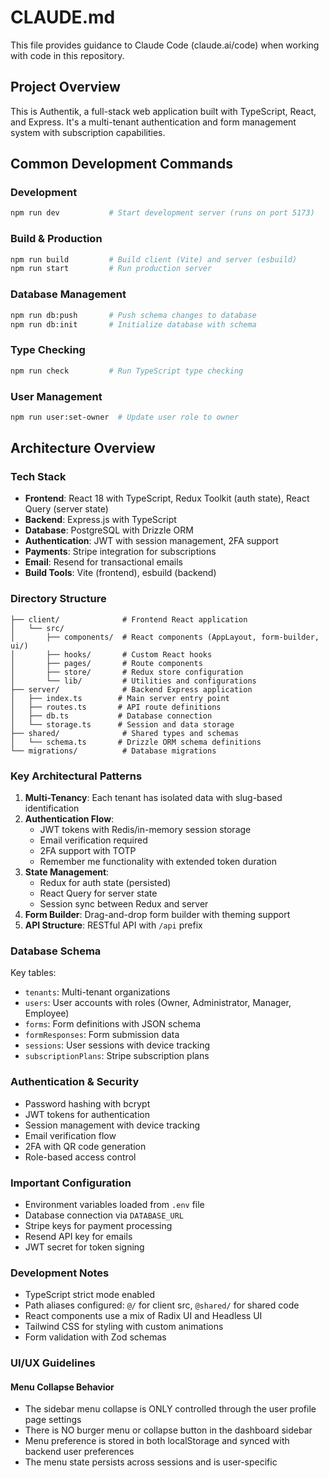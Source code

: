 # CLAUDE.md

This file provides guidance to Claude Code (claude.ai/code) when working with code in this repository.

## Project Overview

This is Authentik, a full-stack web application built with TypeScript, React, and Express. It's a multi-tenant authentication and form management system with subscription capabilities.

## Common Development Commands

### Development
```bash
npm run dev           # Start development server (runs on port 5173)
```

### Build & Production
```bash
npm run build         # Build client (Vite) and server (esbuild)
npm run start         # Run production server
```

### Database Management
```bash
npm run db:push       # Push schema changes to database
npm run db:init       # Initialize database with schema
```

### Type Checking
```bash
npm run check         # Run TypeScript type checking
```

### User Management
```bash
npm run user:set-owner  # Update user role to owner
```

## Architecture Overview

### Tech Stack
- **Frontend**: React 18 with TypeScript, Redux Toolkit (auth state), React Query (server state)
- **Backend**: Express.js with TypeScript
- **Database**: PostgreSQL with Drizzle ORM
- **Authentication**: JWT with session management, 2FA support
- **Payments**: Stripe integration for subscriptions
- **Email**: Resend for transactional emails
- **Build Tools**: Vite (frontend), esbuild (backend)

### Directory Structure
```
├── client/              # Frontend React application
│   └── src/
│       ├── components/  # React components (AppLayout, form-builder, ui/)
│       ├── hooks/       # Custom React hooks
│       ├── pages/       # Route components
│       ├── store/       # Redux store configuration
│       └── lib/         # Utilities and configurations
├── server/              # Backend Express application
│   ├── index.ts        # Main server entry point
│   ├── routes.ts       # API route definitions
│   ├── db.ts           # Database connection
│   └── storage.ts      # Session and data storage
├── shared/              # Shared types and schemas
│   └── schema.ts       # Drizzle ORM schema definitions
└── migrations/          # Database migrations
```

### Key Architectural Patterns

1. **Multi-Tenancy**: Each tenant has isolated data with slug-based identification
2. **Authentication Flow**: 
   - JWT tokens with Redis/in-memory session storage
   - Email verification required
   - 2FA support with TOTP
   - Remember me functionality with extended token duration
3. **State Management**:
   - Redux for auth state (persisted)
   - React Query for server state
   - Session sync between Redux and server
4. **Form Builder**: Drag-and-drop form builder with theming support
5. **API Structure**: RESTful API with `/api` prefix

### Database Schema

Key tables:
- `tenants`: Multi-tenant organizations
- `users`: User accounts with roles (Owner, Administrator, Manager, Employee)
- `forms`: Form definitions with JSON schema
- `formResponses`: Form submission data
- `sessions`: User sessions with device tracking
- `subscriptionPlans`: Stripe subscription plans

### Authentication & Security

- Password hashing with bcrypt
- JWT tokens for authentication
- Session management with device tracking
- Email verification flow
- 2FA with QR code generation
- Role-based access control

### Important Configuration

- Environment variables loaded from `.env` file
- Database connection via `DATABASE_URL`
- Stripe keys for payment processing
- Resend API key for emails
- JWT secret for token signing

### Development Notes

- TypeScript strict mode enabled
- Path aliases configured: `@/` for client src, `@shared/` for shared code
- React components use a mix of Radix UI and Headless UI
- Tailwind CSS for styling with custom animations
- Form validation with Zod schemas

### UI/UX Guidelines

#### Menu Collapse Behavior
- The sidebar menu collapse is ONLY controlled through the user profile page settings
- There is NO burger menu or collapse button in the dashboard sidebar
- Menu preference is stored in both localStorage and synced with backend user preferences
- The menu state persists across sessions and is user-specific